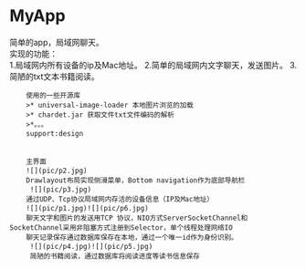 # MyApp
简单的app，局域网聊天。
<br>
实现的功能：<br>
        1.局域网内所有设备的ip及Mac地址。
        2.简单的局域网内文字聊天，发送图片。
        3.简陋的txt文本书籍阅读。

        使用的一些开源库
        >* universal-image-loader 本地图片浏览的加载
        >* chardet.jar 获取文件txt文件编码的解析
        >*。。。
        support:design


        主界面
        ![](pic/p2.jpg)
        Drawlayout布局实现侧滑菜单，Bottom navigation作为底部导航栏
         ![](pic/p3.jpg)
        通过UDP、Tcp协议局域网内存活的设备信息（IP及Mac地址）
        ![](pic/p1.jpg)![](pic/p6.jpg)
        聊天文字和图片的发送用TCP 协议，NIO方式ServerSocketChannel和SocketChannel采用非阻塞方式注册到Selector，单个线程处理网络IO
        聊天记录保存通过数据库保存在本地，通过一个唯一id作为身份识别。
         ![](pic/p4.jpg)![](pic/p5.jpg)
         简陋的书籍阅读，通过数据库将阅读进度等读书信息保存




